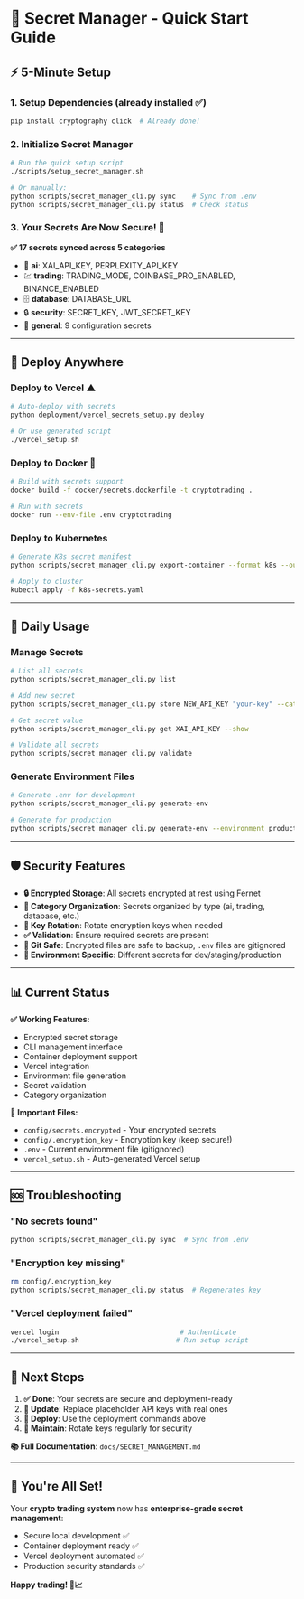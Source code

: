 # 🔐 Secret Manager - Quick Start Guide

## ⚡ **5-Minute Setup**

### **1. Setup Dependencies** (already installed ✅)
```bash
pip install cryptography click  # Already done!
```

### **2. Initialize Secret Manager** 
```bash
# Run the quick setup script
./scripts/setup_secret_manager.sh

# Or manually:
python scripts/secret_manager_cli.py sync    # Sync from .env
python scripts/secret_manager_cli.py status  # Check status
```

### **3. Your Secrets Are Now Secure!** 🎉
**✅ 17 secrets synced across 5 categories**
- 🤖 **ai**: XAI_API_KEY, PERPLEXITY_API_KEY
- 💹 **trading**: TRADING_MODE, COINBASE_PRO_ENABLED, BINANCE_ENABLED  
- 🗄️ **database**: DATABASE_URL
- 🔒 **security**: SECRET_KEY, JWT_SECRET_KEY
- 🔧 **general**: 9 configuration secrets

---

## 🚀 **Deploy Anywhere**

### **Deploy to Vercel** ▲
```bash
# Auto-deploy with secrets
python deployment/vercel_secrets_setup.py deploy

# Or use generated script
./vercel_setup.sh
```

### **Deploy to Docker** 🐳
```bash
# Build with secrets support
docker build -f docker/secrets.dockerfile -t cryptotrading .

# Run with secrets
docker run --env-file .env cryptotrading
```

### **Deploy to Kubernetes**
```bash
# Generate K8s secret manifest
python scripts/secret_manager_cli.py export-container --format k8s --output k8s-secrets.yaml

# Apply to cluster
kubectl apply -f k8s-secrets.yaml
```

---

## 🔧 **Daily Usage**

### **Manage Secrets**
```bash
# List all secrets
python scripts/secret_manager_cli.py list

# Add new secret
python scripts/secret_manager_cli.py store NEW_API_KEY "your-key" --category ai

# Get secret value
python scripts/secret_manager_cli.py get XAI_API_KEY --show

# Validate all secrets
python scripts/secret_manager_cli.py validate
```

### **Generate Environment Files**
```bash
# Generate .env for development
python scripts/secret_manager_cli.py generate-env

# Generate for production
python scripts/secret_manager_cli.py generate-env --environment production --output .env.prod
```

---

## 🛡️ **Security Features**

- **🔒 Encrypted Storage**: All secrets encrypted at rest using Fernet
- **📁 Category Organization**: Secrets organized by type (ai, trading, database, etc.)
- **🔄 Key Rotation**: Rotate encryption keys when needed
- **✅ Validation**: Ensure required secrets are present
- **🚫 Git Safe**: Encrypted files are safe to backup, `.env` files are gitignored
- **🎯 Environment Specific**: Different secrets for dev/staging/production

---

## 📊 **Current Status**

**✅ Working Features:**
- Encrypted secret storage
- CLI management interface  
- Container deployment support
- Vercel integration
- Environment file generation
- Secret validation
- Category organization

**📁 Important Files:**
- `config/secrets.encrypted` - Your encrypted secrets
- `config/.encryption_key` - Encryption key (keep secure!)
- `.env` - Current environment file (gitignored)
- `vercel_setup.sh` - Auto-generated Vercel setup

---

## 🆘 **Troubleshooting**

### **"No secrets found"**
```bash
python scripts/secret_manager_cli.py sync  # Sync from .env
```

### **"Encryption key missing"** 
```bash
rm config/.encryption_key
python scripts/secret_manager_cli.py status  # Regenerates key
```

### **"Vercel deployment failed"**
```bash
vercel login                              # Authenticate
./vercel_setup.sh                        # Run setup script
```

---

## 🎯 **Next Steps**

1. **✅ Done**: Your secrets are secure and deployment-ready
2. **🔑 Update**: Replace placeholder API keys with real ones
3. **🚀 Deploy**: Use the deployment commands above
4. **🔄 Maintain**: Rotate keys regularly for security

**📚 Full Documentation**: `docs/SECRET_MANAGEMENT.md`

---

## 🎉 **You're All Set!**

Your **crypto trading system** now has **enterprise-grade secret management**:
- Secure local development ✅
- Container deployment ready ✅  
- Vercel deployment automated ✅
- Production security standards ✅

**Happy trading! 🚀📈**
